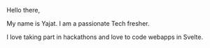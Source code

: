 Hello there,

My name is Yajat. I am a passionate Tech fresher.

I love taking part in hackathons and love to code webapps in Svelte.

